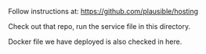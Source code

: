 Follow instructions at: https://github.com/plausible/hosting

Check out that repo, run the service file in this directory.

Docker file we have deployed is also checked in here.